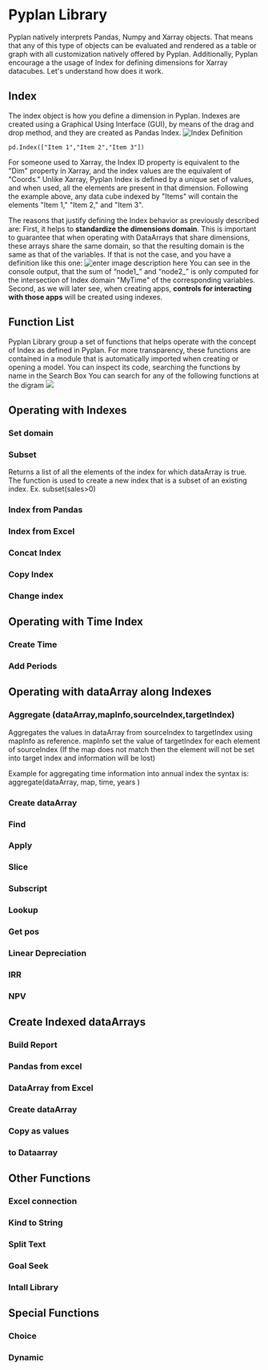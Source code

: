 
# Pyplan Library
Pyplan natively interprets Pandas, Numpy and Xarray objects. That means that any of this type of objects can be evaluated and rendered as a table or graph with all customization natively offered by Pyplan.
Additionally, Pyplan encourage a the usage of Index for defining dimensions for Xarray datacubes. Let's understand how does it work.

## **Index**
The index object is how you define a dimension in Pyplan. Indexes are created using a Graphical Using Interface (GUI), by means of the drag and drop method, and they are created as Pandas Index.
![Index Definition](http://img.pyplan.org/Pyplan_library_index.png)

    pd.Index(["Item 1","Item 2","Item 3"])


For someone used to Xarray, the Index ID property is equivalent to the "Dim" property in Xarray, and the index values are the equivalent of "Coords." Unlike Xarray, Pyplan Index is defined by a unique set of values, and when used, all the elements are present in that dimension. Following the example above, any data cube indexed by "Items" will contain the elements "Item 1," "Item 2," and "Item 3".

The reasons that justify defining the Index behavior as previously described are: First, it helps to  **standardize the dimensions domain**. This is important to guarantee that when operating with DataArrays that share dimensions, these arrays share the same domain, so that the resulting domain is the same as that of the variables. If that is not the case, and you have a definition like this one:
![enter image description here](http://img.pyplan.org/Quick_start_node_domain.png)
You can see in the console output, that the sum of “node1_” and “node2_” is only computed for the intersection of Index domain "MyTime" of the corresponding variables.
Second, as we will later see, when creating apps,  **controls for interacting with those apps** will be created using indexes.

## Function List
Pyplan Library group a set of functions that helps operate with the concept of Index as defined in Pyplan.
For more transparency, these functions are contained in a module that is automatically imported when creating or opening a model. You can inspect its code, searching the functions by name in the Search Box
You can search for any of the following functions at the digram
![](http://img.pyplan.org/pyplan_library_list_of_functions.png)

## Operating with Indexes
### Set domain
### Subset
Returns a list of all the elements of the index for which dataArray is true. The function is used to create a new index that is a subset of an existing index.
        Ex. subset(sales>0)
### Index from Pandas
### Index from Excel
### Concat Index
### Copy Index
### Change index

## Operating with Time Index
### Create Time
### Add Periods

## Operating with dataArray along Indexes

### Aggregate (dataArray,mapInfo,sourceIndex,targetIndex)
Aggregates the values in dataArray from sourceIndex to targetIndex using mapInfo as reference.
mapInfo set the value of targetIndex for each element of sourceIndex (If the map does not match then the element will not be set into target index and information will be lost)

Example for aggregating time information into annual index the syntax is:
aggregate(dataArray, map, time, years )

### Create dataArray
### Find
### Apply
### Slice
### Subscript
### Lookup
### Get pos
### Linear Depreciation
### IRR
### NPV

## Create Indexed dataArrays
### Build Report
### Pandas from excel
### DataArray from Excel
### Create dataArray
### Copy as values
### to Dataarray

## Other Functions
### Excel connection
### Kind to String
### Split Text
### Goal Seek
### Intall Library

## Special Functions
### Choice
### Dynamic



<!--stackedit_data:
eyJoaXN0b3J5IjpbLTI1MDMyMTg5NCwxNDU1MDg5MDkwLDE4OD
c4MDE0OTgsLTQ2NzA0MDkxMCwtMTk1Nzk0NzMzNywtMTIxOTA4
Mjk0MywtMTEzODIzNzI3NywxNTA0MDgxMTI5LC0xMTE3NTY3MD
E3LC0xODQzNDk4MTc2XX0=
-->